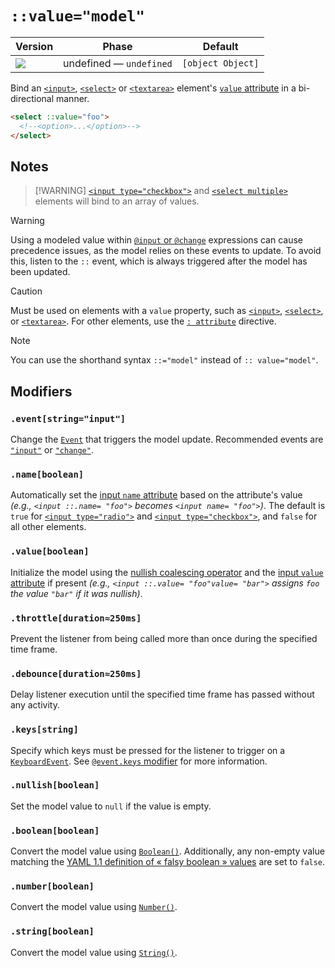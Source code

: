 # `::value="model"`

| Version                                | Phase                   | Default           |
| -------------------------------------- | ----------------------- | ----------------- |
| ![](https://jsr.io/badges/@mizu/model) | undefined — `undefined` | `[object Object]` |

Bind an [`<input>`](https://developer.mozilla.org/docs/Web/HTML/Element/input), [`<select>`](https://developer.mozilla.org/docs/Web/HTML/Element/select) or [`<textarea>`](https://developer.mozilla.org/docs/Web/HTML/Element/textarea) element's
[`value` attribute](https://developer.mozilla.org/docs/Web/HTML/Attributes) in a bi-directional manner.

```html
<select ::value="foo">
  <!--<option>...</option>-->
</select>
```

## Notes

> [!WARNING] [`<input type="checkbox">`](https://developer.mozilla.org/docs/Web/HTML/Element/input/checkbox) and [`<select multiple>`](https://developer.mozilla.org/docs/Web/HTML/Element/select#multiple) elements will bind to an array of values.

> [!WARNING]
> Using a modeled value within [`@input` or `@change`](#event) expressions can cause precedence issues, as the model relies on these events to update. To avoid this, listen to the `::` event, which is always triggered after the model has been updated.

> [!CAUTION]
> Must be used on elements with a `value` property, such as [`<input>`](https://developer.mozilla.org/docs/Web/HTML/Element/input), [`<select>`](https://developer.mozilla.org/docs/Web/HTML/Element/select), or
> [`<textarea>`](https://developer.mozilla.org/docs/Web/HTML/Element/textarea). For other elements, use the [`: attribute`](#bind) directive.

> [!NOTE]
> You can use the shorthand syntax `::="model"` instead of `:: value="model"`.

## Modifiers

### `.event[string="input"]`

Change the [`Event`](https://developer.mozilla.org/docs/web/api/event) that triggers the model update. Recommended events are [`"input"`](https://developer.mozilla.org/docs/Web/API/Element/input_event) or
[`"change"`](https://developer.mozilla.org/docs/Web/API/HTMLElement/change_event).

### `.name[boolean]`

Automatically set the [input `name` attribute](https://developer.mozilla.org/docs/Web/HTML/Element/input#name) based on the attribute's value _(e.g., `<input ::.name= "foo">` becomes `<input name= "foo">`)_. The default is `true` for
[`<input type="radio">`](https://developer.mozilla.org/docs/Web/HTML/Element/input/radio) and [`<input type="checkbox">`](https://developer.mozilla.org/docs/Web/HTML/Element/input/checkbox), and `false` for all other elements.

### `.value[boolean]`

Initialize the model using the [nullish coalescing operator](https://developer.mozilla.org/docs/Web/JavaScript/Reference/Operators/Nullish_coalescing) and the [input `value` attribute](https://developer.mozilla.org/docs/Web/HTML/Element/input#value) if present _(e.g.,
`<input ::.value= "foo"value= "bar">` assigns `foo` the value `"bar"` if it was nullish)_.

### `.throttle[duration≈250ms]`

Prevent the listener from being called more than once during the specified time frame.

### `.debounce[duration≈250ms]`

Delay listener execution until the specified time frame has passed without any activity.

### `.keys[string]`

Specify which keys must be pressed for the listener to trigger on a [`KeyboardEvent`](https://developer.mozilla.org/docs/Web/API/KeyboardEvent). See [`@event.keys` modifier](#event) for more information.

### `.nullish[boolean]`

Set the model value to `null` if the value is empty.

### `.boolean[boolean]`

Convert the model value using [`Boolean()`](https://developer.mozilla.org/docs/Web/JavaScript/Reference/Global_Objects/Boolean). Additionally, any non-empty value matching the [YAML 1.1 definition of « falsy boolean » values](https://yaml.org/type/bool.html) are set to `false`.

### `.number[boolean]`

Convert the model value using [`Number()`](https://developer.mozilla.org/docs/Web/JavaScript/Reference/Global_Objects/Number).

### `.string[boolean]`

Convert the model value using [`String()`](https://developer.mozilla.org/docs/Web/JavaScript/Reference/Global_Objects/String).
